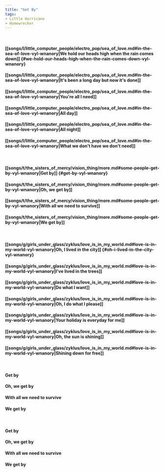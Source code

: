 ```yaml
---
title: "Get By"
tags:
- Little Hurricane
- Homewrecker
---
```

&nbsp;
#### [[songs/l/little_computer_people/electro_pop/sea_of_love.md#in-the-sea-of-love-vyl-wnanory|We hold our heads high when the rain comes down]] {#we-hold-our-heads-high-when-the-rain-comes-down-vyl-wnanory}
#### [[songs/l/little_computer_people/electro_pop/sea_of_love.md#in-the-sea-of-love-vyl-wnanory|It's been a long day but now it's done]]
#### [[songs/l/little_computer_people/electro_pop/sea_of_love.md#in-the-sea-of-love-vyl-wnanory|You're all I need]]
#### [[songs/l/little_computer_people/electro_pop/sea_of_love.md#in-the-sea-of-love-vyl-wnanory|All day]]
#### [[songs/l/little_computer_people/electro_pop/sea_of_love.md#in-the-sea-of-love-vyl-wnanory|All night]]
#### [[songs/l/little_computer_people/electro_pop/sea_of_love.md#in-the-sea-of-love-vyl-wnanory|What we don't have we don't need]]
&nbsp;
#### [[songs/t/the_sisters_of_mercy/vision_thing/more.md#some-people-get-by-vyl-wnanory|Get by]] {#get-by-vyl-wnanory}
#### [[songs/t/the_sisters_of_mercy/vision_thing/more.md#some-people-get-by-vyl-wnanory|Oh, we get by]]
#### [[songs/t/the_sisters_of_mercy/vision_thing/more.md#some-people-get-by-vyl-wnanory|With all we need to survive]]
#### [[songs/t/the_sisters_of_mercy/vision_thing/more.md#some-people-get-by-vyl-wnanory|We get by]]
&nbsp;
#### [[songs/g/girls_under_glass/zyklus/love_is_in_my_world.md#love-is-in-my-world-vyl-wnanory|Oh, I lived in the city]] {#oh-i-lived-in-the-city-vyl-wnanory}
#### [[songs/g/girls_under_glass/zyklus/love_is_in_my_world.md#love-is-in-my-world-vyl-wnanory|I've lived in the trees]]
#### [[songs/g/girls_under_glass/zyklus/love_is_in_my_world.md#love-is-in-my-world-vyl-wnanory|Do what I want]]
#### [[songs/g/girls_under_glass/zyklus/love_is_in_my_world.md#love-is-in-my-world-vyl-wnanory|Oh, I do what I please]]
#### [[songs/g/girls_under_glass/zyklus/love_is_in_my_world.md#love-is-in-my-world-vyl-wnanory|Your holiday is everyday for me]]
#### [[songs/g/girls_under_glass/zyklus/love_is_in_my_world.md#love-is-in-my-world-vyl-wnanory|Oh, the sun is shining]]
#### [[songs/g/girls_under_glass/zyklus/love_is_in_my_world.md#love-is-in-my-world-vyl-wnanory|Shining down for free]]
&nbsp;
#### Get by
#### Oh, we get by
#### With all we need to survive
#### We get by
&nbsp;
#### Get by
#### Oh, we get by
#### With all we need to survive
#### We get by
